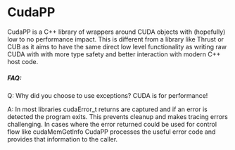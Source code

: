 # CudaPP
CudaPP is a C++ library of wrappers around CUDA objects with (hopefully) low to no performance impact.
This is different from a library like Thrust or CUB as it aims to have the same direct low level functionality as writing raw CUDA with with more type safety and better interaction with modern C++ host code.


##### FAQ:
Q: Why did you choose to use exceptions? CUDA is for performance!

A: In most libraries cudaError_t returns are captured and if an error is detected the program exits. 
This prevents cleanup and makes tracing errors challenging.
In cases where the error returned could be used for control flow like cudaMemGetInfo CudaPP processes the useful error code and provides that information to the caller.

